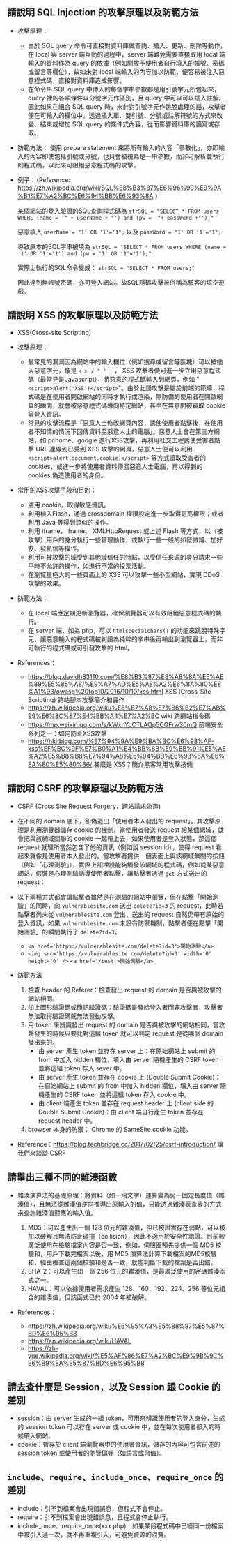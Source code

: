 ## 請說明 SQL Injection 的攻擊原理以及防範方法
- 攻擊原理：
  - 由於 SQL query 命令可直接對資料庫做查詢、插入、更新、刪除等動作，在 local 與 server 端互動的過程中，server 端難免需要直接取用 local 端輸入的資料作為 query 的依據（例如開放予使用者自行填入的帳號、密碼或留言等欄位），故如未對 local 端輸入的內容加以防範，便容易被注入惡意程式碼，直接對資料庫造成影響。
  - 在命令串 SQL query 中傳入的每個字串參數都是用引號字元所包起來，query 裡的各項條件以分號字元作區別，且 query 中可以可以插入註解。因此如果在組合 SQL query 時，未針對引號字元作跳脫處理的話，攻擊者便在可輸入的欄位中，透過插入單、雙引號、分號或註解符號的方式來改變、結束或增加 SQL query 的條件式內容，從而影響資料庫的讀寫或存取。

- 防範方法：
使用 prepare statement 來將所有輸入的內容「參數化」，亦即輸入的內容即使包括引號或分號，也只會被視為是一串參數，而非可解析並執行的程式碼，以此來可阻絕惡意程式碼的攻擊。

- 例子：（Reference: https://zh.wikipedia.org/wiki/SQL%E8%B3%87%E6%96%99%E9%9A%B1%E7%A2%BC%E6%94%BB%E6%93%8A ）

    某個網站的登入驗證的SQL查詢程式碼為
`strSQL = "SELECT * FROM users WHERE (name = '" + userName + "') and (pw = '"+ passWord +"');"`

    惡意填入
`userName = "1' OR '1'='1";` 以及 `passWord = "1' OR '1'='1";`

    導致原本的SQL字串被填為
`strSQL = "SELECT * FROM users WHERE (name = '1' OR '1'='1') and (pw = '1' OR '1'='1');"`

    實際上執行的SQL命令變成：
`strSQL = "SELECT * FROM users;"`

    因此達到無帳號密碼，亦可登入網站。故SQL隱碼攻擊被俗稱為駭客的填空遊戲。

## 請說明 XSS 的攻擊原理以及防範方法
- XSS(Cross-site Scripting)
- 攻擊原理：
  - 最常見的漏洞因為網站中的輸入欄位（例如搜尋或留言等區塊）可以被插入惡意字元，像是 `< > / " ' ;` ， XSS 攻擊者便可進一步立用惡意程式碼（最常見是Javascript），將惡意的程式碼輸入到網頁，例如 "`<script>alert('XSS')</script>`"。由於此類攻擊是屬於前端的範疇，程式碼是在使用者開啟網站的同時才執行或渲染，無防備的使用者在開啟網頁的瞬間，就會被惡意程式碼導向特定網站，甚至在無意間被竊取 cookie 等登入資訊。
  - 常見的攻擊流程是「惡意人士修改網頁內容，誘使使用者點擊後，在使用者不知情的情況下回傳資料至惡意人士的電腦」。惡意人士會在第三方網站，如 pchome、google 進行XSS攻擊，再利用社交工程誘使受害者點擊 URL 連線到已受到 XSS 攻擊的網頁，惡意人士便可以利用` <script>alert(document.cookie)</script>` 等方式讀取受害者的 cookies，或進一步將使用者資料傳回惡意人士電腦，再以得到的 cookies 偽造使用者的身份。

- 常用的XSS攻擊手段和目的：
  - 盜用 cookie，取得敏感資訊。
  - 利用植入Flash，通過 crossdomain 權限設定進一步取得更高權限；或者利用 Java 等得到類似的操作。
  - 利用 iframe、 frame、 XMLHttpRequest 或上述 Flash 等方式，以（被攻擊）用戶的身分執行一些管理動作，或執行一些一般的如發微博、加好友、發私信等操作。
  - 利用可被攻擊的域受到其他域信任的特點，以受信任來源的身分請求一些平時不允許的操作，如進行不當的投票活動。
  - 在瀏覽量極大的一些頁面上的 XSS 可以攻擊一些小型網站，實現 DDoS 攻擊的效果。

- 防範方法：
  - 在 local 端應定期更新瀏覽器，確保瀏覽器可以有效阻絕惡意程式碼的執行。
  - 在 server 端，如為 php，可以 `htmlspecialchars()` 的功能來跳脫特殊字元，讓惡意輸入的程式碼被判讀為純粹的字串後再輸出到瀏覽器上，而非可執行的程式碼或可引發攻擊的 html。

- References：
  - https://blog.davidh83110.com/%E8%B3%87%E8%A8%8A%E5%AE%89%E5%85%A8/%E9%A7%AD%E5%AE%A2%E6%8A%80%E8%A1%93/owasp%20top10/2016/10/10/xss.html XSS (Cross-Site Scripting) 跨站腳本攻擊簡介和實作
  - https://zh.wikipedia.org/wiki/%E8%B7%A8%E7%B6%B2%E7%AB%99%E6%8C%87%E4%BB%A4%E7%A2%BC wiki 跨網站指令碼
  - https://mp.weixin.qq.com/s/kWxnYcCTLAQp5CGFrw30mQ 前端安全系列之一：如何防止XSS攻擊
  - https://hkitblog.com/%E7%94%9A%E9%BA%BC%E6%98%AF-xss%EF%BC%9F%E7%B0%A1%E4%BB%8B%E9%BB%91%E5%AE%A2%E5%B8%B8%E7%94%A8%E6%94%BB%E6%93%8A%E6%8A%80%E5%80%86/ 甚麼是 XSS？簡介黑客常用攻擊技倆

## 請說明 CSRF 的攻擊原理以及防範方法
- CSRF (Cross Site Request Forgery，跨站請求偽造)
- 在不同的 domain 底下，卻偽造出「使用者本人發出的 request」。其攻擊原理是利用瀏覽器儲存 cookie 的機制，當使用者發送 request 給某個網域，就會把與該網域關聯的 cookie 一起帶上去，如果使用者是登入狀態，那這個 request 就理所當然包含了他的資訊（例如說 session id），使得 request 看起來就像是使用者本人發出的。當攻擊者提供一個表面上與該網域無關的按鈕（例如「心理測驗」），實際上卻埋設能夠觸發該網域的程式碼，例如從某惡意網站，假裝是心理測驗誘導使用者點擊，讓點擊者透過 `get` 方式送出的 request：
- 以下兩種方式都會讓點擊者雖然是在測驗的網站中瀏覽，但在點擊「開始測驗」的同時，向 `vulnerablesite.com` 送出 `delete?id=3` 的 request，此時若點擊者尚未從 `vulnerablesite.com` 登出，送出的 request 自然仍帶有原始的登入資訊，如果 `vulnerablesite.com` 未設有防禦機制，點擊者便在點擊「開始測驗」的瞬間執行了 `delete?id=3`。
     - `<a href='https://vulnerablesite.com/delete?id=3'>開始測驗</a>`
     - `<img src='https://vulnerablesite.com/delete?id=3' width='0' height='0' />`
`<a href='/test'>開始測驗</a>`

- 防範方法
   1. 檢查 header 的 Referer：檢查發出 request 的 domain 是否與被攻擊的網站相同。
   2. 加上圖形驗證碼或簡訊驗證碼：驗證碼是發給登入者而非攻擊者，攻擊者無法取得驗證碼就無法發動攻擊。
   3. 用 token 來辨識發出 request 的 domain 是否與被攻擊的網站相同，當攻擊發生的時候只要比對這組 token 就可以判定 request 是從哪個 domain 發出來的。
      - 由 server 產生 token 並存在 server 上：在原始網站上 submit 的 from 中加入 hidden 欄位，填入由 server 隨機產生的 CSRF token 並將這組 token 存入 sever 中。
      - 由 server 產生 token 並存在 cookie 上 (Double Submit Cookie)：在原始網站上 submit 的 from 中加入 hidden 欄位，填入由 server 隨機產生的 CSRF token 並將這組 token 存入 cookie 中。
      - 由 client 端產生 token 並存在 request header 上 (client side 的 Double Submit Cookie)：由 client 端自行產生 token 並存在 request header 中。
   4. browser 本身的防禦： Chrome 的 SameSite cookie 功能。
- Reference：https://blog.techbridge.cc/2017/02/25/csrf-introduction/ 讓我們來談談 CSRF

## 請舉出三種不同的雜湊函數
- 雜湊演算法的基礎原理：將資料（如一段文字）運算變為另一固定長度值（雜湊值），且無法從雜湊值逆向推導出原輸入的值，只能透過雜湊表查表的方式來查詢雜湊值對應的輸入值。
  1. MD5：可以產生出一個 128 位元的雜湊值，但已被證實存在弱點，可以被加以破解且無法防止碰撞（collision），因此不適用於安全性認證。目前較廣泛使用在檢驗檔案內容是否一致，例如，伺服器預先提供一個 MD5 校驗和，用戶下載完檔案以後，用 MD5 演算法計算下載檔案的MD5校驗和，經由檢查這兩個校驗和是否一致，就能判斷下載的檔案是否出錯。
  2. SHA-2：可以產生出一個 256 位元的雜湊值，是最廣泛使用的密碼雜湊函式之一。
  3. HAVAL：可以依據使用者需求產生 128、160、192、224、256 等位元組合的雜湊值，但該函式已於 2004 年被破解。

- References：
  - https://zh.wikipedia.org/wiki/%E6%95%A3%E5%88%97%E5%87%BD%E6%95%B8
  - https://en.wikipedia.org/wiki/HAVAL
  - https://zh-yue.wikipedia.org/wiki/%E5%AF%86%E7%A2%BC%E9%9B%9C%E6%B9%8A%E5%87%BD%E6%95%B8

## 請去查什麼是 Session，以及 Session 跟 Cookie 的差別
  - session：由 server 生成的一組 token，可用來辨識使用者的登入身分，生成的 session token 可以存在 server 或 cookie 中，並在每次使用者都入的時候帶入網站。
  - cookie：暫存於 client 端瀏覽器中的使用者資訊，儲存的內容可包含前述的 session token 或使用者的瀏覽偏好（如語言或幣值）。

## `include`、`require`、`include_once`、`require_once` 的差別
  - include：引不到檔案會出現錯誤息，但程式不會停止。
  - require：引不到檔案會出現錯誤息，且程式會停止執行。
  - include_once、require_once(xxx.php)：如果某段程式碼中已經同一份檔案中被引入過一次，就不再重複引入，可避免資源的浪費。